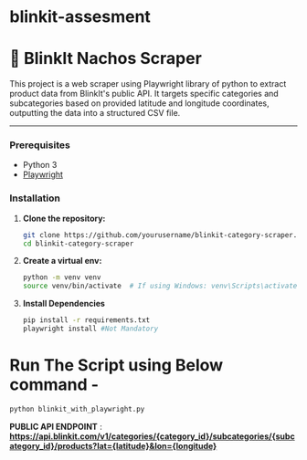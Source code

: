 # blinkit-assesment
# 🛒 BlinkIt Nachos Scraper

This project is a web scraper using Playwright library of python to extract product data from BlinkIt's public API. It targets specific categories and subcategories based on provided latitude and longitude coordinates, outputting the data into a structured CSV file.

---

### Prerequisites

- Python 3
- [Playwright](https://playwright.dev/python/docs/intro)

### Installation

1. **Clone the repository:**

   ```bash
   git clone https://github.com/yourusername/blinkit-category-scraper.git
   cd blinkit-category-scraper

2. **Create a virtual env:**
    ```bash
    python -m venv venv
    source venv/bin/activate  # If using Windows: venv\Scripts\activate

3. **Install Dependencies**
    ```bash
    pip install -r requirements.txt
    playwright install #Not Mandatory


# Run The Script using Below command -
    
```bash
python blinkit_with_playwright.py
```

**PUBLIC API ENDPOINT** : **https://api.blinkit.com/v1/categories/{category_id}/subcategories/{subcategory_id}/products?lat={latitude}&lon={longitude}**